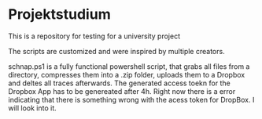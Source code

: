 # Projektstudium
This is a repository for testing for  a university project


The scripts are customized and were inspired by multiple creators.


schnap.ps1 is a fully functional powershell script, that grabs all files from a directory, compresses them into a .zip folder, uploads them to a Dropbox and deltes all traces afterwards. The generated access toekn for the Dropbox App has to be genereated after 4h. Right now there is a error indicating that there is something wrong with the acess token for DropBox. I will look into it.
